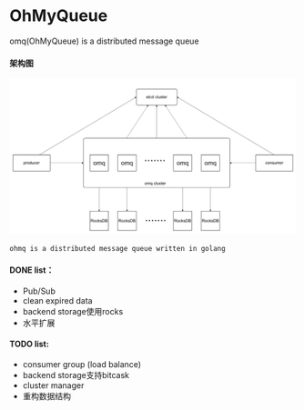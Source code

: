 # OhMyQueue
omq(OhMyQueue) is a distributed message queue

#### 架构图
   ![image](./doc/arch.png)
   ~~~
   ohmq is a distributed message queue written in golang
   ~~~

#### DONE list：
* Pub/Sub
* clean expired data
* backend storage使用rocks
* 水平扩展

#### TODO list:
* consumer group (load balance)
* backend storage支持bitcask
* cluster manager
* 重构数据结构
